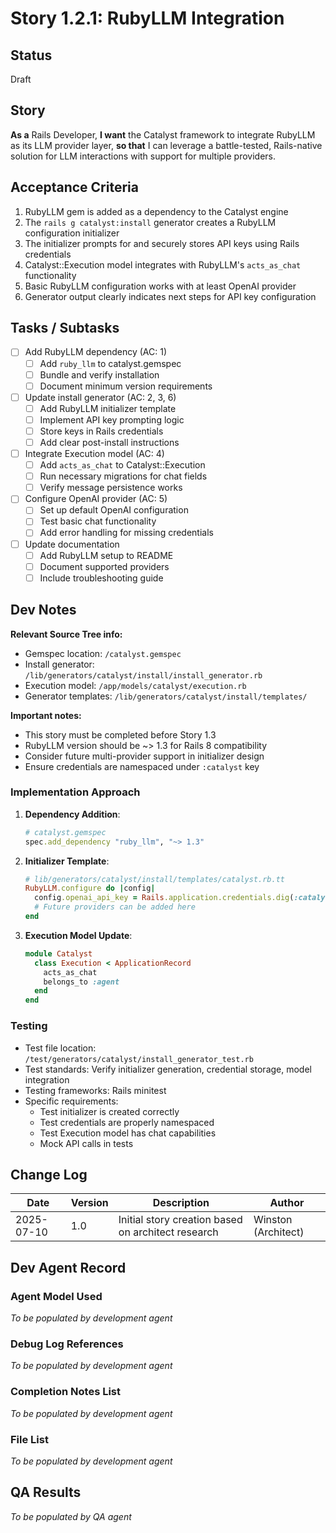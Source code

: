 # Story 1.2.1: RubyLLM Integration

## Status
Draft

## Story
**As a** Rails Developer,
**I want** the Catalyst framework to integrate RubyLLM as its LLM provider layer,
**so that** I can leverage a battle-tested, Rails-native solution for LLM interactions with support for multiple providers.

## Acceptance Criteria
1. RubyLLM gem is added as a dependency to the Catalyst engine
2. The `rails g catalyst:install` generator creates a RubyLLM configuration initializer
3. The initializer prompts for and securely stores API keys using Rails credentials
4. Catalyst::Execution model integrates with RubyLLM's `acts_as_chat` functionality
5. Basic RubyLLM configuration works with at least OpenAI provider
6. Generator output clearly indicates next steps for API key configuration

## Tasks / Subtasks

- [ ] Add RubyLLM dependency (AC: 1)
  - [ ] Add `ruby_llm` to catalyst.gemspec
  - [ ] Bundle and verify installation
  - [ ] Document minimum version requirements
- [ ] Update install generator (AC: 2, 3, 6)
  - [ ] Add RubyLLM initializer template
  - [ ] Implement API key prompting logic
  - [ ] Store keys in Rails credentials
  - [ ] Add clear post-install instructions
- [ ] Integrate Execution model (AC: 4)
  - [ ] Add `acts_as_chat` to Catalyst::Execution
  - [ ] Run necessary migrations for chat fields
  - [ ] Verify message persistence works
- [ ] Configure OpenAI provider (AC: 5)
  - [ ] Set up default OpenAI configuration
  - [ ] Test basic chat functionality
  - [ ] Add error handling for missing credentials
- [ ] Update documentation
  - [ ] Add RubyLLM setup to README
  - [ ] Document supported providers
  - [ ] Include troubleshooting guide

## Dev Notes

**Relevant Source Tree info:**
- Gemspec location: `/catalyst.gemspec`
- Install generator: `/lib/generators/catalyst/install/install_generator.rb`
- Execution model: `/app/models/catalyst/execution.rb`
- Generator templates: `/lib/generators/catalyst/install/templates/`

**Important notes:**
- This story must be completed before Story 1.3
- RubyLLM version should be ~> 1.3 for Rails 8 compatibility
- Consider future multi-provider support in initializer design
- Ensure credentials are namespaced under `:catalyst` key

### Implementation Approach

1. **Dependency Addition**:
   ```ruby
   # catalyst.gemspec
   spec.add_dependency "ruby_llm", "~> 1.3"
   ```

2. **Initializer Template**:
   ```ruby
   # lib/generators/catalyst/install/templates/catalyst.rb.tt
   RubyLLM.configure do |config|
     config.openai_api_key = Rails.application.credentials.dig(:catalyst, :openai_api_key)
     # Future providers can be added here
   end
   ```

3. **Execution Model Update**:
   ```ruby
   module Catalyst
     class Execution < ApplicationRecord
       acts_as_chat
       belongs_to :agent
     end
   end
   ```

### Testing
- Test file location: `/test/generators/catalyst/install_generator_test.rb`
- Test standards: Verify initializer generation, credential storage, model integration
- Testing frameworks: Rails minitest
- Specific requirements: 
  - Test initializer is created correctly
  - Test credentials are properly namespaced
  - Test Execution model has chat capabilities
  - Mock API calls in tests

## Change Log
| Date | Version | Description | Author |
|------|---------|-------------|--------|
| 2025-07-10 | 1.0 | Initial story creation based on architect research | Winston (Architect) |

## Dev Agent Record

### Agent Model Used
*To be populated by development agent*

### Debug Log References
*To be populated by development agent*

### Completion Notes List
*To be populated by development agent*

### File List
*To be populated by development agent*

## QA Results
*To be populated by QA agent*